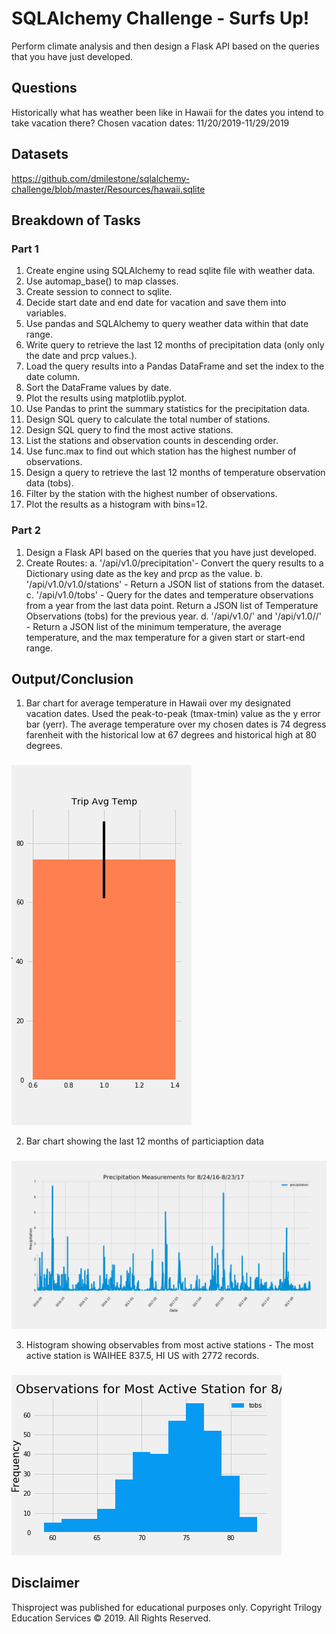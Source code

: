 # SQLAlchemy Challenge - Surfs Up!

Perform climate analysis and then design a Flask API based on the queries 
that you have just developed.

## Questions
Historically what has weather been like in Hawaii for the dates you intend to 
take vacation there? Chosen vacation dates: 11/20/2019-11/29/2019

## Datasets
https://github.com/dmilestone/sqlalchemy-challenge/blob/master/Resources/hawaii.sqlite

## Breakdown of Tasks
### Part 1
1. Create engine using SQLAlchemy to read sqlite file with weather data.
2. Use automap_base() to map classes.
3. Create session to connect to sqlite.
4. Decide start date and end date for vacation and save them into variables.
5. Use pandas and SQLAlchemy to query weather data within that date range.
6. Write query to retrieve the last 12 months of precipitation data (only only the date and prcp values.).
7. Load the query results into a Pandas DataFrame and set the index to the date column.
8. Sort the DataFrame values by date.
9. Plot the results using matplotlib.pyplot.
10. Use Pandas to print the summary statistics for the precipitation data.
11. Design SQL query to calculate the total number of stations.
12. Design SQL query to find the most active stations.
13. List the stations and observation counts in descending order.
14. Use func.max to find out which station has the highest number of observations. 
15. Design a query to retrieve the last 12 months of temperature observation data (tobs).
16. Filter by the station with the highest number of observations.
17. Plot the results as a histogram with bins=12.

### Part 2
1. Design a Flask API based on the queries that you have just developed.
2. Create Routes:
  a. '/api/v1.0/precipitation'- Convert the query results to a Dictionary using date as the key and prcp as the value.
  b. '/api/v1.0/v1.0/stations' - Return a JSON list of stations from the dataset.
  c. '/api/v1.0/tobs' - Query for the dates and temperature observations from a year from the last data point.
Return a JSON list of Temperature Observations (tobs) for the previous year.
  d. '/api/v1.0/<start>' and '/api/v1.0/<start>/<end>' - Return a JSON list of the minimum temperature, the average temperature, and the max temperature for a given start or start-end range.

## Output/Conclusion

1. Bar chart for average temperature in Hawaii over my designated vacation dates. Used the peak-to-peak (tmax-tmin) value as the y error bar (yerr).
The average temperature over my chosen dates is 74 degress farenheit with the historical low at 67 degrees and historical high at 80 degrees.
###
![bar2](tripavgtempplot.png)

2. Bar chart showing the last 12 months of particiaption data
###
![bar1](barplot1.png)

3. Histogram showing observables from most active stations - The most active station is WAIHEE 837.5, HI US with 2772 records.
###
![histogram](histogram1.png)
## Disclaimer
Thisproject was published for educational purposes only. 
Copyright
Trilogy Education Services © 2019. All Rights Reserved.
